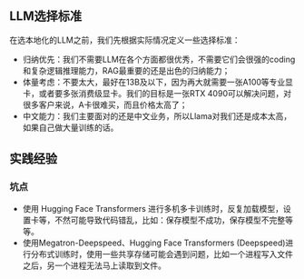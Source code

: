 



## LLM选择标准

在选本地化的LLM之前，我们先根据实际情况定义一些选择标准：

- 归纳优先：我们不需要LLM在各个方面都很优秀，不需要它们会很强的coding和复杂逻辑推理能力，RAG最重要的还是出色的归纳能力；
- 体量考虑：不要太大，最好在13B及以下，因为再大就需要一张A100等专业显卡，或者要多张消费级显卡。我们的目标是一张RTX 4090可以解决问题，对很多客户来说，A卡很难买，而且价格太高了；
- 中文能力：我们主要面对的还是中文业务，所以Llama对我们还是成本太高，如果自己做大量训练的话。










## 实践经验

### 坑点

- 使用 Hugging Face Transformers 进行多机多卡训练时，反复加载模型，设置卡等，不然可能导致代码错乱，比如：保存模型不成功，保存模型不完整等等。
- 使用Megatron-Deepspeed、Hugging Face Transformers (Deepspeed)进行分布式训练时，使用一些共享存储可能会遇到问题，比如一个进程写入文件之后，另一个进程无法马上读取到文件。












